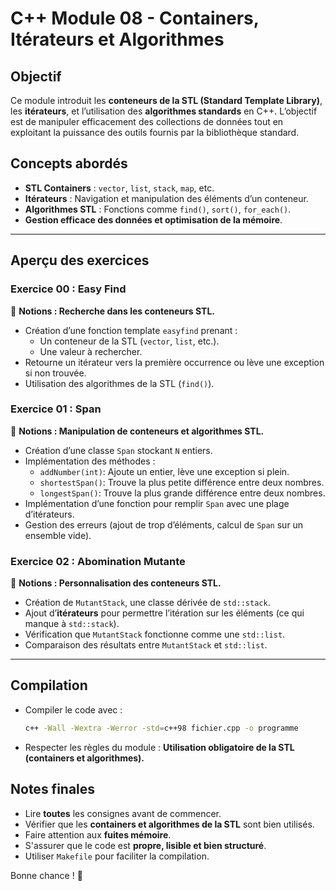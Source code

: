 # C++ Module 08 - Containers, Itérateurs et Algorithmes

## Objectif
Ce module introduit les **conteneurs de la STL (Standard Template Library)**, les **itérateurs**, et l’utilisation des **algorithmes standards** en C++. L’objectif est de manipuler efficacement des collections de données tout en exploitant la puissance des outils fournis par la bibliothèque standard.

## Concepts abordés
- **STL Containers** : `vector`, `list`, `stack`, `map`, etc.
- **Itérateurs** : Navigation et manipulation des éléments d’un conteneur.
- **Algorithmes STL** : Fonctions comme `find()`, `sort()`, `for_each()`.
- **Gestion efficace des données et optimisation de la mémoire**.

---

## Aperçu des exercices

### **Exercice 00 : Easy Find**
📌 **Notions : Recherche dans les conteneurs STL.**
- Création d’une fonction template `easyfind` prenant :
  - Un conteneur de la STL (`vector`, `list`, etc.).
  - Une valeur à rechercher.
- Retourne un itérateur vers la première occurrence ou lève une exception si non trouvée.
- Utilisation des algorithmes de la STL (`find()`).

### **Exercice 01 : Span**
📌 **Notions : Manipulation de conteneurs et algorithmes STL.**
- Création d’une classe `Span` stockant `N` entiers.
- Implémentation des méthodes :
  - `addNumber(int)`: Ajoute un entier, lève une exception si plein.
  - `shortestSpan()`: Trouve la plus petite différence entre deux nombres.
  - `longestSpan()`: Trouve la plus grande différence entre deux nombres.
- Implémentation d’une fonction pour remplir `Span` avec une plage d’itérateurs.
- Gestion des erreurs (ajout de trop d’éléments, calcul de `Span` sur un ensemble vide).

### **Exercice 02 : Abomination Mutante**
📌 **Notions : Personnalisation des conteneurs STL.**
- Création de `MutantStack`, une classe dérivée de `std::stack`.
- Ajout d’**itérateurs** pour permettre l’itération sur les éléments (ce qui manque à `std::stack`).
- Vérification que `MutantStack` fonctionne comme une `std::list`.
- Comparaison des résultats entre `MutantStack` et `std::list`.

---

## Compilation
- Compiler le code avec :
  ```sh
  c++ -Wall -Wextra -Werror -std=c++98 fichier.cpp -o programme
  ```
- Respecter les règles du module : **Utilisation obligatoire de la STL (containers et algorithmes).**

## Notes finales
- Lire **toutes** les consignes avant de commencer.
- Vérifier que les **containers et algorithmes de la STL** sont bien utilisés.
- Faire attention aux **fuites mémoire**.
- S'assurer que le code est **propre, lisible et bien structuré**.
- Utiliser `Makefile` pour faciliter la compilation.

Bonne chance ! 🚀